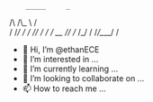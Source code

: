         _____     _ 
  /\  /\\_   \   / \
 / /_/ / / /\/  /  /
/ __  /\/ /_   /\_/ 
\/ /_/\____/   \/   
               
                                         
- 👋 Hi, I’m @ethanECE
- 👀 I’m interested in ...
- 🌱 I’m currently learning ...
- 💞️ I’m looking to collaborate on ...
- 📫 How to reach me ...

<!---
ethanECE/ethanECE is a ✨ special ✨ repository because its `README.md` (this file) appears on your GitHub profile.
You can click the Preview link to take a look at your changes.
--->

